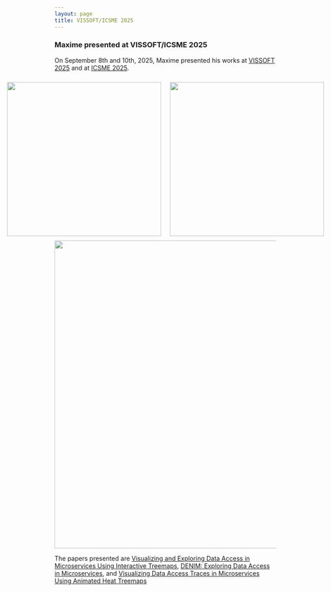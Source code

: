```yaml
---
layout: page
title: VISSOFT/ICSME 2025
---
```


<h3>Maxime presented at VISSOFT/ICSME 2025</h3>

On September 8th and 10th, 2025, Maxime presented his works at <a href="https://vissoft.io/2025/" target="_blank">VISSOFT 2025</a> and at <a href="https://conf.researchr.org/home/icsme-2025" target="_blank">ICSME 2025</a>.

<div style="display: flex; justify-content: center;">
    <img src="{{ site.baseurl }}/images/VISSOFTICSME-1.jpg" height="350px" style="padding:10px;"/>
    <br/>
    <img src="{{ site.baseurl }}/images/VISSOFTICSME-3.jpg" height="350px" style="padding:10px;"/>
</div>

<div style="display: flex; justify-content: space-around;">
    <img src="{{ site.baseurl }}/images/VISSOFTICSME-2.jpg" width="700px"/>
</div>

The papers presented are <a href="https://researchportal.unamur.be/fr/publications/visualizing-and-exploring-data-access-in-microservices-using-inte" target="_blank">Visualizing and Exploring Data Access in Microservices Using Interactive Treemaps</a>, <a href="https://researchportal.unamur.be/fr/publications/denim-exploring-data-access-in-microservices" target="_blank"> DENIM: Exploring Data Access in Microservices</a>, and <a href="https://researchportal.unamur.be/fr/publications/visualizing-data-access-traces-in-microservices-using-animated-he" target="_blank">Visualizing Data Access Traces in Microservices Using Animated Heat Treemaps</a>